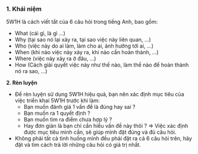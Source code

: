 ### 1. Khái niệm
5W1H là cách viết tắt của 6 câu hỏi trong tiếng Anh, bao gồm: 
- What (cái gì, là gì …)
- Why (tại sao nó lại xảy ra, tại sao việc này liên quan, ...)
- Who (việc này do ai làm, làm cho ai, ảnh hưởng tới ai, ...)
- When (khi nào việc này xảy ra, khi nào cần hoàn thành, ...)
- Where (việc này xảy ra ở đâu, ...)
- How (Cách giải quyết việc này như thế nào, làm thế nào để hoàn thành nó ra sao, ...)

**2. Rèn luyện**
- Để rèn luyện sử dụng 5W1H hiệu quả, bạn nên xác định mục tiêu của việc triển khai 5W1H trước khi làm:
  + Bạn muốn đánh giá 1 vấn đề là đúng hay sai ? 
  + Bạn muốn ra 1 quyết định ? 
  + Bạn muốn tìm ra điểm chưa hợp lý ? 
  + Hay đơn giản là bạn chỉ cần hiểu vấn đề này thôi ?
=> Việc xác định được mục tiêu mình cần, sẽ giúp mình đặt đúng và đủ câu hỏi.
- Không phải tất cả tình huống mình đều phải đặt ra cả 6 câu hỏi trên, hãy đặt và tìm cách trả lời những câu hỏi có giá trị nhất.

